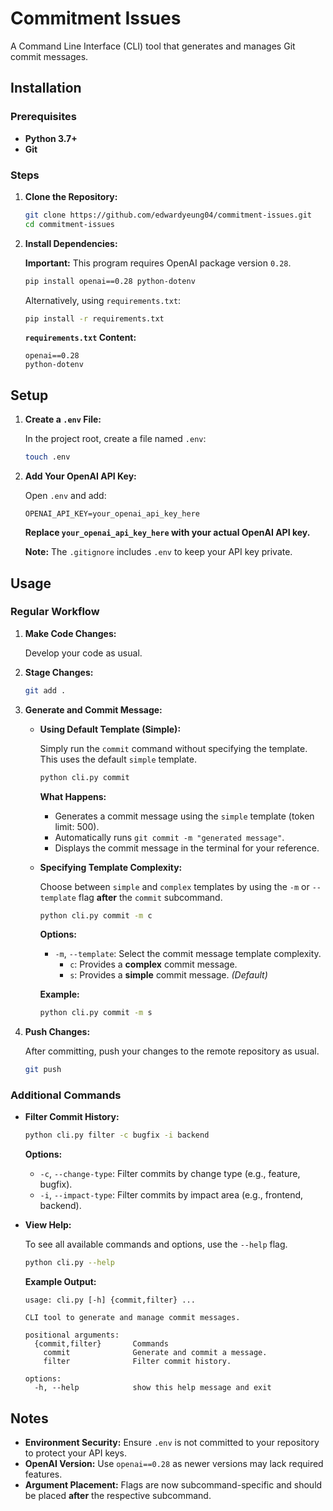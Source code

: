 # Commitment Issues 

A Command Line Interface (CLI) tool that generates and manages Git commit messages.

## Installation

### Prerequisites

- **Python 3.7+**
- **Git**

### Steps

1. **Clone the Repository:**

    ```bash
    git clone https://github.com/edwardyeung04/commitment-issues.git
    cd commitment-issues
    ```

2. **Install Dependencies:**

    **Important:** This program requires OpenAI package version `0.28`.

    ```bash
    pip install openai==0.28 python-dotenv
    ```

    Alternatively, using `requirements.txt`:

    ```bash
    pip install -r requirements.txt
    ```

    **`requirements.txt` Content:**

    ```
    openai==0.28
    python-dotenv
    ```

## Setup

1. **Create a `.env` File:**

    In the project root, create a file named `.env`:

    ```bash
    touch .env
    ```

2. **Add Your OpenAI API Key:**

    Open `.env` and add:

    ```
    OPENAI_API_KEY=your_openai_api_key_here
    ```

    **Replace `your_openai_api_key_here` with your actual OpenAI API key.**

    **Note:** The `.gitignore` includes `.env` to keep your API key private.

## Usage

### Regular Workflow

1. **Make Code Changes:**

    Develop your code as usual.

2. **Stage Changes:**

    ```bash
    git add .
    ```

3. **Generate and Commit Message:**

    - **Using Default Template (Simple):**

        Simply run the `commit` command without specifying the template. This uses the default `simple` template.

        ```bash
        python cli.py commit
        ```

        **What Happens:**
        - Generates a commit message using the `simple` template (token limit: 500).
        - Automatically runs `git commit -m "generated message"`.
        - Displays the commit message in the terminal for your reference.

    - **Specifying Template Complexity:**

        Choose between `simple` and `complex` templates by using the `-m` or `--template` flag **after** the `commit` subcommand.

        ```bash
        python cli.py commit -m c
        ```

        **Options:**
        - `-m`, `--template`: Select the commit message template complexity.
            - `c`: Provides a **complex** commit message.
            - `s`: Provides a **simple** commit message. *(Default)*

        **Example:**

        ```bash
        python cli.py commit -m s
        ```

4. **Push Changes:**

    After committing, push your changes to the remote repository as usual.

    ```bash
    git push
    ```

### Additional Commands

- **Filter Commit History:**

    ```bash
    python cli.py filter -c bugfix -i backend
    ```

    **Options:**
    - `-c`, `--change-type`: Filter commits by change type (e.g., feature, bugfix).
    - `-i`, `--impact-type`: Filter commits by impact area (e.g., frontend, backend).

- **View Help:**

    To see all available commands and options, use the `--help` flag.

    ```bash
    python cli.py --help
    ```

    **Example Output:**

    ```
    usage: cli.py [-h] {commit,filter} ...

    CLI tool to generate and manage commit messages.

    positional arguments:
      {commit,filter}       Commands
        commit              Generate and commit a message.
        filter              Filter commit history.

    options:
      -h, --help            show this help message and exit
    ```

## Notes

- **Environment Security:** Ensure `.env` is not committed to your repository to protect your API keys.
- **OpenAI Version:** Use `openai==0.28` as newer versions may lack required features.
- **Argument Placement:** Flags are now subcommand-specific and should be placed **after** the respective subcommand.
